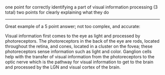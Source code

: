 one point for correctly identifying a part of visual information processing 
	(3 total)
two points for clearly explaining what they do

____

Great example of a 5 point answer; not too complex, and accurate:

Visual information first comes to the eye as light and processed by photoreceptors. The photoreceptors in the back of the eye are rods, located throughout the retina, and cones, located in a cluster on the fovea; these photoreceptors sense information such as light and color. Ganglion cells help with the transfer of visual information from the photoreceptors to the optic nerve which is the pathway for visual information to get to the brain and processed by the LGN and visual cortex of the brain.
